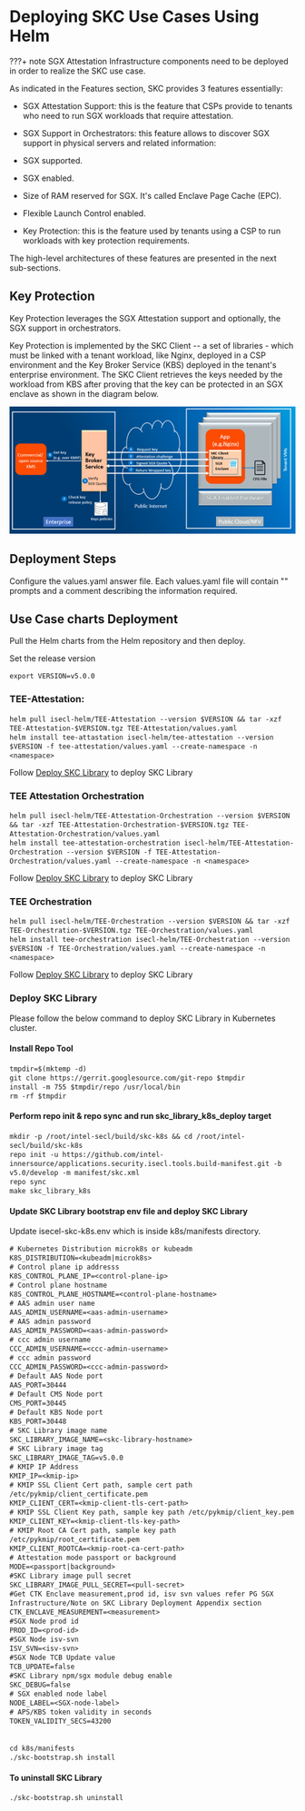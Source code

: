 # Deploying SKC Use Cases Using Helm

???+ note
SGX Attestation Infrastructure components need to be deployed in order to realize the SKC use case.

As indicated in the Features section, SKC provides 3 features essentially:

-   SGX Attestation Support: this is the feature that CSPs provide to tenants who need to run SGX workloads that require attestation.
-   SGX Support  in Orchestrators: this feature allows to discover SGX support in physical servers and related information:
  -   SGX supported.

  -   SGX enabled.

  -   Size of RAM reserved for SGX. It's called Enclave Page Cache (EPC).

  -   Flexible Launch Control enabled.
-   Key Protection: this is the feature used by tenants using a CSP to run workloads with key protection requirements.

The high-level architectures of these features are presented in the next sub-sections.

##  Key Protection

Key Protection leverages the SGX Attestation support and optionally, the SGX support in orchestrators.

Key Protection is implemented by the SKC Client -- a set of libraries - which must be linked with a tenant workload, like Nginx, deployed in a CSP environment and the Key Broker Service (KBS) deployed in the tenant's enterprise environment. The SKC Client retrieves the keys needed by the workload from KBS after proving that the key can be protected in an SGX enclave as shown in the diagram below.

![](images/image-20200727163116765.png)

## Deployment Steps

Configure the values.yaml answer file.  Each values.yaml file will contain "<user input>" prompts and a comment describing the information required.

## Use Case charts Deployment

Pull the Helm charts from the Helm repository and then deploy.

Set the release version
```
export VERSION=v5.0.0
```

### TEE-Attestation:

```
helm pull isecl-helm/TEE-Attestation --version $VERSION && tar -xzf TEE-Attestation-$VERSION.tgz TEE-Attestation/values.yaml
helm install tee-attastation isecl-helm/tee-attestation --version $VERSION -f tee-attestation/values.yaml --create-namespace -n <namespace>
```

Follow [Deploy SKC Library](./50%20Deploying%20Intel%20SecL%20Use%20Cases%20Using%20Helm.md#deploy-skc-library) to deploy SKC Library


### TEE Attestation Orchestration

```
helm pull isecl-helm/TEE-Attestation-Orchestration --version $VERSION && tar -xzf TEE-Attestation-Orchestration-$VERSION.tgz TEE-Attestation-Orchestration/values.yaml
helm install tee-attestation-orchestration isecl-helm/TEE-Attestation-Orchestration --version $VERSION -f TEE-Attestation-Orchestration/values.yaml --create-namespace -n <namespace>
```

Follow [Deploy SKC Library](./50%20Deploying%20Intel%20SecL%20Use%20Cases%20Using%20Helm.md#deploy-skc-library) to deploy SKC Library

### TEE Orchestration

```
helm pull isecl-helm/TEE-Orchestration --version $VERSION && tar -xzf TEE-Orchestration-$VERSION.tgz TEE-Orchestration/values.yaml
helm install tee-orchestration isecl-helm/TEE-Orchestration --version $VERSION -f TEE-Orchestration/values.yaml --create-namespace -n <namespace>
```

Follow [Deploy SKC Library](./50%20Deploying%20Intel%20SecL%20Use%20Cases%20Using%20Helm.md#deploy-skc-library) to deploy SKC Library

### Deploy SKC Library

Please follow the below command to deploy SKC Library in Kubernetes cluster.

#### Install Repo Tool

```
tmpdir=$(mktemp -d)
git clone https://gerrit.googlesource.com/git-repo $tmpdir
install -m 755 $tmpdir/repo /usr/local/bin
rm -rf $tmpdir

```

#### Perform repo init & repo sync and run skc_library_k8s_deploy target 

```
mkdir -p /root/intel-secl/build/skc-k8s && cd /root/intel-secl/build/skc-k8s
repo init -u https://github.com/intel-innersource/applications.security.isecl.tools.build-manifest.git -b v5.0/develop -m manifest/skc.xml
repo sync
make skc_library_k8s
```


#### Update SKC Library bootstrap env file and deploy SKC Library 

Update isecel-skc-k8s.env which is inside k8s/manifests directory.

```
# Kubernetes Distribution microk8s or kubeadm
K8S_DISTRIBUTION=<kubeadm|microk8s> 
# Control plane ip addresss
K8S_CONTROL_PLANE_IP=<control-plane-ip> 
# Control plane hostname
K8S_CONTROL_PLANE_HOSTNAME=<control-plane-hostname>  
# AAS admin user name
AAS_ADMIN_USERNAME=<aas-admin-username> 
# AAS admin password
AAS_ADMIN_PASSWORD=<aas-admin-password>
# ccc admin username
CCC_ADMIN_USERNAME=<ccc-admin-username> 
# ccc admin password
CCC_ADMIN_PASSWORD=<ccc-admin-password> 
# Default AAS Node port
AAS_PORT=30444 
# Default CMS Node port
CMS_PORT=30445 
# Default KBS Node port
KBS_PORT=30448 
# SKC Library image name
SKC_LIBRARY_IMAGE_NAME=<skc-library-hostname> 
# SKC Library image tag
SKC_LIBRARY_IMAGE_TAG=v5.0.0 
# KMIP IP Address
KMIP_IP=<kmip-ip> 
# KMIP SSL Client Cert path, sample cert path /etc/pykmip/client_certificate.pem
KMIP_CLIENT_CERT=<kmip-client-tls-cert-path> 
# KMIP SSL Client Key path, sample key path /etc/pykmip/client_key.pem
KMIP_CLIENT_KEY=<kmip-client-tls-key-path> 
# KMIP Root CA Cert path, sample key path /etc/pykmip/root_certificate.pem
KMIP_CLIENT_ROOTCA=<kmip-root-ca-cert-path> 
# Attestation mode passport or background 
MODE=<passport|background> 
#SKC Library image pull secret 
SKC_LIBRARY_IMAGE_PULL_SECRET=<pull-secret> 
#Get CTK Enclave measurement,prod id, isv svn values refer PG SGX Infrastructure/Note on SKC Library Deployment Appendix section
CTK_ENCLAVE_MEASUREMENT=<measurement> 
#SGX Node prod id
PROD_ID=<prod-id> 
#SGX Node isv-svn
ISV_SVN=<isv-svn> 
#SGX Node TCB Update value
TCB_UPDATE=false 
#SKC Library npm/sgx module debug enable
SKC_DEBUG=false 
# SGX enabled node label
NODE_LABEL=<SGX-node-label> 
# APS/KBS token validity in seconds
TOKEN_VALIDITY_SECS=43200


cd k8s/manifests
./skc-bootstrap.sh install
```

#### To uninstall SKC Library

```
./skc-bootstrap.sh uninstall
```
